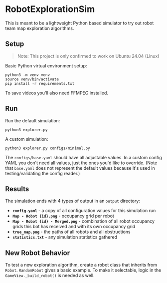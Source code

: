 # RobotExplorationSim
This is meant to be a lightweight Python based simulator to try out robot team map exploration algorithms.

## Setup
> Note: This project is only confirmed to work on Ubuntu 24.04 (Linux)

Basic Python virtual environment setup:

    python3 -m venv venv
    source venv/bin/activate
    pip install -r requirements.txt

To save videos you'll also need FFMPEG installed.

## Run
Run the default simulation:

    python3 explorer.py

A custom simulation:

    python3 explorer.py configs/minimal.py

The `configs/base.yaml` should have all adjustable values. In a custom config YAML you don't need all values, just the ones you'd like to override. (Note that `base.yaml` does not represent the default values because it's used in testing/validating the config reader.)

## Results
The simulation ends with 4 types of output in an `output` directory:

* **`config.yaml`** - a copy of all configuration values for this simulation run
* **`Map - Robot {id}.png`** - occupancy grid per robot
* **`Map - Robot {id} - Merged.png`** - combination of all robot occupancy grids this bot has received and with its own occupancy grid
* **`true_map.png`** - the paths of all robots and all obstructions
* **`statistics.txt`** - any simulation statistics gathered

## New Robot Behavior
To test a new exploration algorithm, create a robot class that inherits from `Robot`. `RandomRobot` gives a basic example. To make it selectable, logic in the `GameView._build_robot()` is needed as well.